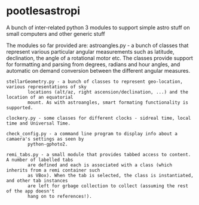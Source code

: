 # pootlesastropi
A bunch of inter-related python 3 modules to support simple astro stuff on small computers and other generic stuff

The modules so far provided are:
    astroangles.py - a bunch of classes that represent various particular angular measurements such as
            latitude, declination, the angle of a rotational motor etc. The classes provide support for
            formatting and parsing from degrees, radians and hour angles, and automatic on demand 
            conversion between the different angular measures.

    stellarGeometry.py - a bunch of classes to represent geo-location, various representations of sky
            locations (alt/az, right ascension/declination, ...) and the location of an equatorial
            mount. As with astroangles, smart formating functionality is supported.

    clockery.py - some classes for different clocks - sidreal time, local time and Universal Time.
    
    check_config.py - a command line program to display info about a camaera's settings as seen by
            python-gphoto2.

    remi_tabs.py - a small module that provides tabbed access to content. A number of labelled tabs
            are defined and each is associated with a class (which inherits from a remi container such
            as VBox). When the tab is selected, the class is instantiated, and other tab instances
            are left for grbage collection to collect (assuming the rest of the app doesn't 
            hang on to references!).